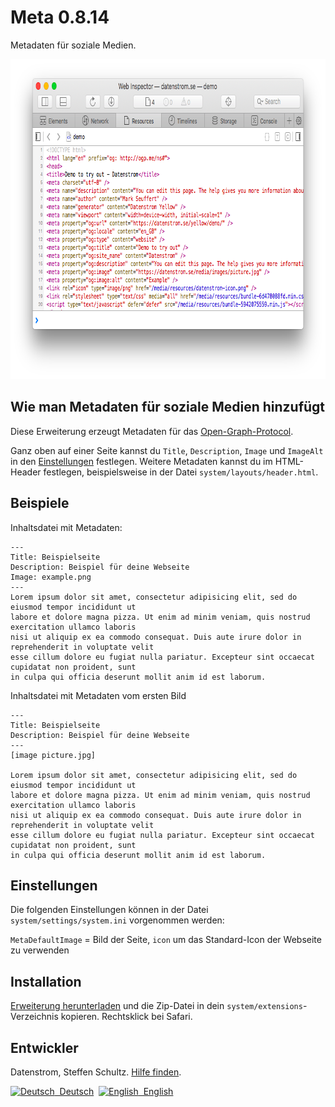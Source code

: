 Meta 0.8.14
===========
Metadaten für soziale Medien.

<p align="center"><img src="meta-screenshot.png?raw=true" width="795" height="512" alt="Bildschirmfoto"></p>

## Wie man Metadaten für soziale Medien hinzufügt

Diese Erweiterung erzeugt Metadaten für das [Open-Graph-Protocol](http://ogp.me/). 

Ganz oben auf einer Seite kannst du `Title`, `Description`, `Image` und `ImageAlt`  in den [Einstellungen](https://github.com/datenstrom/yellow-extensions/tree/master/source/core/README-de.md#einstellungen) festlegen. Weitere Metadaten kannst du im HTML-Header festlegen, beispielsweise in der Datei `system/layouts/header.html`.

## Beispiele

Inhaltsdatei mit Metadaten:

    ---
    Title: Beispielseite
    Description: Beispiel für deine Webseite
    Image: example.png
    ---
    Lorem ipsum dolor sit amet, consectetur adipisicing elit, sed do eiusmod tempor incididunt ut 
    labore et dolore magna pizza. Ut enim ad minim veniam, quis nostrud exercitation ullamco laboris 
    nisi ut aliquip ex ea commodo consequat. Duis aute irure dolor in reprehenderit in voluptate velit 
    esse cillum dolore eu fugiat nulla pariatur. Excepteur sint occaecat cupidatat non proident, sunt 
    in culpa qui officia deserunt mollit anim id est laborum.

Inhaltsdatei mit Metadaten vom ersten Bild

    ---
    Title: Beispielseite
    Description: Beispiel für deine Webseite
    ---
    [image picture.jpg]

    Lorem ipsum dolor sit amet, consectetur adipisicing elit, sed do eiusmod tempor incididunt ut 
    labore et dolore magna pizza. Ut enim ad minim veniam, quis nostrud exercitation ullamco laboris 
    nisi ut aliquip ex ea commodo consequat. Duis aute irure dolor in reprehenderit in voluptate velit 
    esse cillum dolore eu fugiat nulla pariatur. Excepteur sint occaecat cupidatat non proident, sunt 
    in culpa qui officia deserunt mollit anim id est laborum.

## Einstellungen

Die folgenden Einstellungen können in der Datei `system/settings/system.ini` vorgenommen werden:

`MetaDefaultImage` = Bild der Seite, `icon` um das Standard-Icon der Webseite zu verwenden  

## Installation

[Erweiterung herunterladen](https://github.com/datenstrom/yellow-extensions/raw/master/zip/meta.zip) und die Zip-Datei in dein `system/extensions`-Verzeichnis kopieren. Rechtsklick bei Safari.

## Entwickler

Datenstrom, Steffen Schultz. [Hilfe finden](https://datenstrom.se/de/yellow/help/).

<p>
<a href="README-de.md"><img src="https://raw.githubusercontent.com/datenstrom/yellow-extensions/master/source/help/language-de.png" width="15" height="15" alt="Deutsch">&nbsp; Deutsch</a>&nbsp;
<a href="README.md"><img src="https://raw.githubusercontent.com/datenstrom/yellow-extensions/master/source/help/language-en.png" width="15" height="15" alt="English">&nbsp; English</a>&nbsp;
</p>
